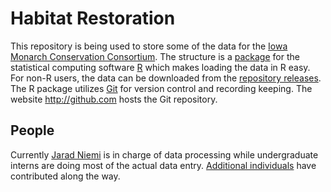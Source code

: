 # Habitat Restoration

This repository is being used to store some of the data for the 
[Iowa Monarch Conservation Consortium](https://monarch.ent.iastate.edu/).
The structure is a [package](http://r-pkgs.had.co.nz/) for the statistical 
computing software [R](https://www.r-project.org/) which makes loading the data
in R easy.
For non-R users, the data can be downloaded from the 
[repository releases](https://github.com/ISU-Monarchs/HabitatRestoration/releases).
The R package utilizes 
[Git](https://git-scm.com/) for version control and recording keeping.
The website <http://github.com> hosts the Git repository.

## People

Currently 
[Jarad Niemi](https://monarch.ent.iastate.edu/people/jarad-niemi)
is in charge of data processing while undergraduate interns are doing most of the actual data entry. 
[Additional individuals](https://github.com/jarad/ISUmonarch/graphs/contributors)
have contributed along the way.

